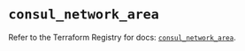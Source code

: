 # `consul_network_area`

Refer to the Terraform Registry for docs: [`consul_network_area`](https://registry.terraform.io/providers/hashicorp/consul/2.22.0/docs/resources/network_area).
